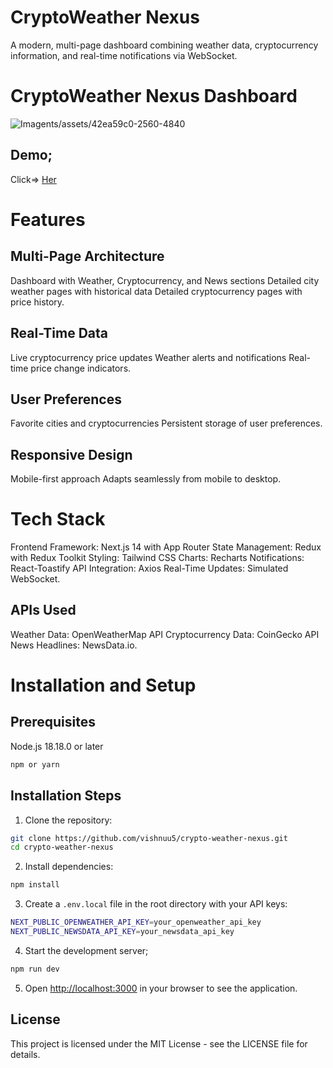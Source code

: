 # CryptoWeather Nexus
A modern, multi-page dashboard combining weather data, cryptocurrency information, and real-time notifications via WebSocket.

# CryptoWeather Nexus Dashboard
![Image](https://github.com/user-attachme-9218-0ca8d350a896)nts/assets/42ea59c0-2560-4840

## Demo;
Click=> [Her](https://crypto-weather-nexus-drab.vercel.app)
# Features

## Multi-Page Architecture

Dashboard with Weather, Cryptocurrency, and News sections
Detailed city weather pages with historical data
Detailed cryptocurrency pages with price history.

## Real-Time Data

Live cryptocurrency price updates
Weather alerts and notifications
Real-time price change indicators.

## User Preferences

Favorite cities and cryptocurrencies
Persistent storage of user preferences.

## Responsive Design

Mobile-first approach
Adapts seamlessly from mobile to desktop.

# Tech Stack
Frontend Framework: Next.js 14 with App Router
State Management: Redux with Redux Toolkit
Styling: Tailwind CSS
Charts: Recharts
Notifications: React-Toastify
API Integration: Axios
Real-Time Updates: Simulated WebSocket.

## APIs Used
Weather Data: OpenWeatherMap API
Cryptocurrency Data: CoinGecko API
News Headlines: NewsData.io.

# Installation and Setup

## Prerequisites
Node.js 18.18.0 or later
```bash
npm or yarn
```
## Installation Steps

1. Clone the repository:
```bash
git clone https://github.com/vishnuu5/crypto-weather-nexus.git
cd crypto-weather-nexus
```
2. Install dependencies:

```bash
npm install
```
3. Create a `.env.local` file in the root directory with your API keys:

```bash
NEXT_PUBLIC_OPENWEATHER_API_KEY=your_openweather_api_key
NEXT_PUBLIC_NEWSDATA_API_KEY=your_newsdata_api_key
```

4. Start the development server;

```bash
npm run dev
```

5. Open [http://localhost:3000](http://localhost:3000) in your browser to see the application.



## License

This project is licensed under the MIT License - see the LICENSE file for details.

